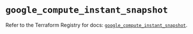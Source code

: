 # `google_compute_instant_snapshot`

Refer to the Terraform Registry for docs: [`google_compute_instant_snapshot`](https://registry.terraform.io/providers/hashicorp/google/6.40.0/docs/resources/compute_instant_snapshot).
